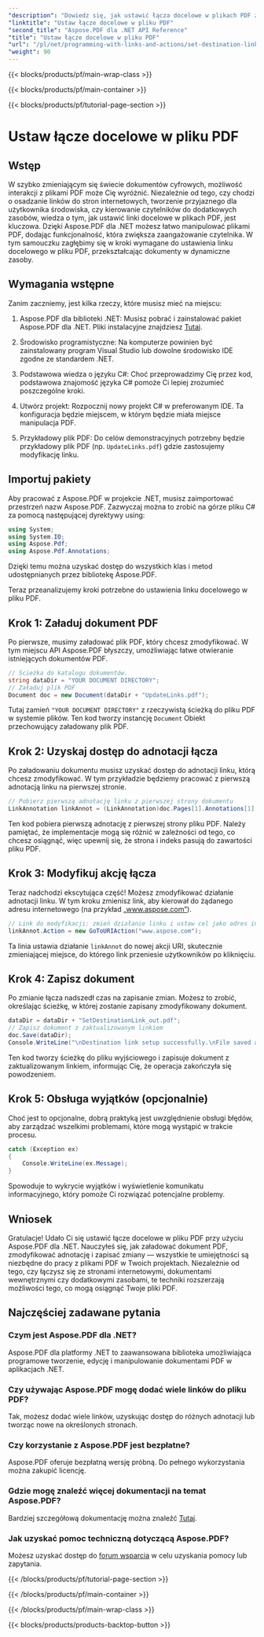 ```yaml
---
"description": "Dowiedz się, jak ustawić łącza docelowe w plikach PDF za pomocą Aspose.PDF dla .NET. Przewodnik krok po kroku, jak zwiększyć interaktywność plików PDF."
"linktitle": "Ustaw łącze docelowe w pliku PDF"
"second_title": "Aspose.PDF dla .NET API Reference"
"title": "Ustaw łącze docelowe w pliku PDF"
"url": "/pl/net/programming-with-links-and-actions/set-destination-link/"
"weight": 90
---
```


{{< blocks/products/pf/main-wrap-class >}}

{{< blocks/products/pf/main-container >}}

{{< blocks/products/pf/tutorial-page-section >}}

# Ustaw łącze docelowe w pliku PDF

## Wstęp

W szybko zmieniającym się świecie dokumentów cyfrowych, możliwość interakcji z plikami PDF może Cię wyróżnić. Niezależnie od tego, czy chodzi o osadzanie linków do stron internetowych, tworzenie przyjaznego dla użytkownika środowiska, czy kierowanie czytelników do dodatkowych zasobów, wiedza o tym, jak ustawić linki docelowe w plikach PDF, jest kluczowa. Dzięki Aspose.PDF dla .NET możesz łatwo manipulować plikami PDF, dodając funkcjonalność, która zwiększa zaangażowanie czytelnika. W tym samouczku zagłębimy się w kroki wymagane do ustawienia linku docelowego w pliku PDF, przekształcając dokumenty w dynamiczne zasoby.

## Wymagania wstępne

Zanim zaczniemy, jest kilka rzeczy, które musisz mieć na miejscu:

1. Aspose.PDF dla biblioteki .NET:
   Musisz pobrać i zainstalować pakiet Aspose.PDF dla .NET. Pliki instalacyjne znajdziesz [Tutaj](https://releases.aspose.com/pdf/net/).

2. Środowisko programistyczne:
   Na komputerze powinien być zainstalowany program Visual Studio lub dowolne środowisko IDE zgodne ze standardem .NET.

3. Podstawowa wiedza o języku C#:
   Choć przeprowadzimy Cię przez kod, podstawowa znajomość języka C# pomoże Ci lepiej zrozumieć poszczególne kroki.

4. Utwórz projekt:
   Rozpocznij nowy projekt C# w preferowanym IDE. Ta konfiguracja będzie miejscem, w którym będzie miała miejsce manipulacja PDF.

5. Przykładowy plik PDF:
   Do celów demonstracyjnych potrzebny będzie przykładowy plik PDF (np. `UpdateLinks.pdf`) gdzie zastosujemy modyfikację linku.

## Importuj pakiety

Aby pracować z Aspose.PDF w projekcie .NET, musisz zaimportować przestrzeń nazw Aspose.PDF. Zazwyczaj można to zrobić na górze pliku C# za pomocą następującej dyrektywy using:

```csharp
using System;
using System.IO;
using Aspose.Pdf;
using Aspose.Pdf.Annotations;
```

Dzięki temu można uzyskać dostęp do wszystkich klas i metod udostępnianych przez bibliotekę Aspose.PDF.

Teraz przeanalizujemy kroki potrzebne do ustawienia linku docelowego w pliku PDF.

## Krok 1: Załaduj dokument PDF

Po pierwsze, musimy załadować plik PDF, który chcesz zmodyfikować. W tym miejscu API Aspose.PDF błyszczy, umożliwiając łatwe otwieranie istniejących dokumentów PDF.

```csharp
// Ścieżka do katalogu dokumentów.
string dataDir = "YOUR DOCUMENT DIRECTORY";
// Załaduj plik PDF
Document doc = new Document(dataDir + "UpdateLinks.pdf");
```

Tutaj zamień `"YOUR DOCUMENT DIRECTORY"` z rzeczywistą ścieżką do pliku PDF w systemie plików. Ten kod tworzy instancję `Document` Obiekt przechowujący załadowany plik PDF.

## Krok 2: Uzyskaj dostęp do adnotacji łącza

Po załadowaniu dokumentu musisz uzyskać dostęp do adnotacji linku, którą chcesz zmodyfikować. W tym przykładzie będziemy pracować z pierwszą adnotacją linku na pierwszej stronie.

```csharp
// Pobierz pierwszą adnotację linku z pierwszej strony dokumentu
LinkAnnotation linkAnnot = (LinkAnnotation)doc.Pages[1].Annotations[1];
```

Ten kod pobiera pierwszą adnotację z pierwszej strony pliku PDF. Należy pamiętać, że implementacje mogą się różnić w zależności od tego, co chcesz osiągnąć, więc upewnij się, że strona i indeks pasują do zawartości pliku PDF.

## Krok 3: Modyfikuj akcję łącza

Teraz nadchodzi ekscytująca część! Możesz zmodyfikować działanie adnotacji linku. W tym kroku zmienisz link, aby kierował do żądanego adresu internetowego (na przykład „www.aspose.com”).

```csharp
// Link do modyfikacji: zmień działanie linku i ustaw cel jako adres internetowy
linkAnnot.Action = new GoToURIAction("www.aspose.com");
```

Ta linia ustawia działanie `linkAnnot` do nowej akcji URI, skutecznie zmieniającej miejsce, do którego link przeniesie użytkowników po kliknięciu.

## Krok 4: Zapisz dokument

Po zmianie łącza nadszedł czas na zapisanie zmian. Możesz to zrobić, określając ścieżkę, w której zostanie zapisany zmodyfikowany dokument.

```csharp
dataDir = dataDir + "SetDestinationLink_out.pdf";
// Zapisz dokument z zaktualizowanym linkiem
doc.Save(dataDir);
Console.WriteLine("\nDestination link setup successfully.\nFile saved at " + dataDir);
```

Ten kod tworzy ścieżkę do pliku wyjściowego i zapisuje dokument z zaktualizowanym linkiem, informując Cię, że operacja zakończyła się powodzeniem.

## Krok 5: Obsługa wyjątków (opcjonalnie)

Choć jest to opcjonalne, dobrą praktyką jest uwzględnienie obsługi błędów, aby zarządzać wszelkimi problemami, które mogą wystąpić w trakcie procesu.

```csharp
catch (Exception ex)
{
    Console.WriteLine(ex.Message);
}
```

Spowoduje to wykrycie wyjątków i wyświetlenie komunikatu informacyjnego, który pomoże Ci rozwiązać potencjalne problemy.

## Wniosek

Gratulacje! Udało Ci się ustawić łącze docelowe w pliku PDF przy użyciu Aspose.PDF dla .NET. Nauczyłeś się, jak załadować dokument PDF, zmodyfikować adnotację i zapisać zmiany — wszystkie te umiejętności są niezbędne do pracy z plikami PDF w Twoich projektach. Niezależnie od tego, czy łączysz się ze stronami internetowymi, dokumentami wewnętrznymi czy dodatkowymi zasobami, te techniki rozszerzają możliwości tego, co mogą osiągnąć Twoje pliki PDF.

## Najczęściej zadawane pytania

### Czym jest Aspose.PDF dla .NET?
Aspose.PDF dla platformy .NET to zaawansowana biblioteka umożliwiająca programowe tworzenie, edycję i manipulowanie dokumentami PDF w aplikacjach .NET.

### Czy używając Aspose.PDF mogę dodać wiele linków do pliku PDF?
Tak, możesz dodać wiele linków, uzyskując dostęp do różnych adnotacji lub tworząc nowe na określonych stronach.

### Czy korzystanie z Aspose.PDF jest bezpłatne?
Aspose.PDF oferuje bezpłatną wersję próbną. Do pełnego wykorzystania można zakupić licencję.

### Gdzie mogę znaleźć więcej dokumentacji na temat Aspose.PDF?
Bardziej szczegółową dokumentację można znaleźć [Tutaj](https://reference.aspose.com/pdf/net/).

### Jak uzyskać pomoc techniczną dotyczącą Aspose.PDF?
Możesz uzyskać dostęp do [forum wsparcia](https://forum.aspose.com/c/pdf/10) w celu uzyskania pomocy lub zapytania.

{{< /blocks/products/pf/tutorial-page-section >}}

{{< /blocks/products/pf/main-container >}}

{{< /blocks/products/pf/main-wrap-class >}}

{{< blocks/products/products-backtop-button >}}